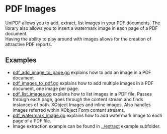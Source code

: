 # PDF Images

UniPDF allows you to add, extract, list images in your PDF documents. The library also allows you to insert a watermark image in each page of a PDF document.  
Having the ability to play around with images allows for the creation of attractive PDF reports.

## Examples

- [pdf_add_image_to_page.go](pdf_add_image_to_page.go) explains how to add an image in a PDF document
- [pdf_images_to_pdf.go](pdf_images_to_pdf.go) explains how to add multiple images in a PDF document, one image per page. 
- [pdf_list_images.go](pdf_list_images.go) explains how to list images in a PDF file. Passes through each page, goes through the content stream and finds instances of both. XObject Images and inline images. Also handles images referred within XObject Form content streams.
- [pdf_watermark_image.go](pdf_watermark_image.go) explains how to add watermark image to each page of a PDF file.
- Image extraction example can be found in [../extract](extract) example subfolder.
